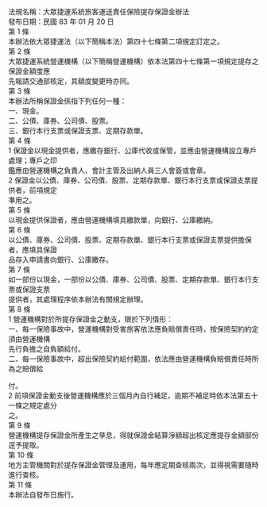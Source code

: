 法規名稱：大眾捷運系統旅客運送責任保險提存保證金辦法  
發布日期：民國 83 年 01 月 20 日  
第 1 條  
本辦法依大眾捷運法（以下簡稱本法）第四十七條第二項規定訂定之。  
第 2 條  
大眾捷運系統營運機構（以下簡稱營運機構）依本法第四十七條第一項規定提存之保證金額度應  
先報請交通部核定，其額度變更時亦同。  
第 3 條  
本辦法所稱保證金係指下列任何一種：  
一、現金。  
二、公債、庫券、公司債、股票。  
三、銀行本行支票或保證支票、定期存款單。  
第 4 條  
1 保證金以現金提供者，應繳存銀行、公庫代收或保管，並應由營運機構設立專戶處理；專戶之印  
鑑應由營運機構之負責人、會計主管及出納人員三人會簽或會章。  
2 保證金以公債、庫券、公司債、股票、定期存款單、銀行本行支票或保證支票提供者，前項規定  
準用之。  
第 5 條  
以現金提供保證者，應由營運機構填具繳款單，向銀行、公庫繳納。  
第 6 條  
以公債、庫券、公司債、股票、定期存款單、銀行本行支票或保證支票提供擔保者，應填具保證  
品存入申請書向銀行、公庫繳存。  
第 7 條  
如一部份以現金，一部份以公債、庫券、公司債、股票、定期存款單、銀行本行支票或保證支票  
提供者，其處理程序依本辦法有關規定辦理。  
第 8 條  
1 營運機構對於所提存保證金之動支，限於下列情形：  
一、每一保險事故中，營運機構對受害旅客依法應負賠償責任時，按保險契約約定須由營運機構  
先行負擔之自負額給付。  
二、每一保險事故中，超出保險契約給付範圍，依法應由營運機構負賠償責任時所為之賠償給  


付。  
2 前項保證金動支後營運機構應於三個月內自行補足，逾期不補足時依本法第五十一條之規定處分  
之。  
第 9 條  
營運機構提存保證金所產生之孳息，得就保證金結算淨額超出核定應提存金額部份逕予提取。  
第 10 條  
地方主管機關對於提存保證金管理及運用，每年應定期查核兩次，並得視需要隨時進行查核。  
第 11 條  
本辦法自發布日施行。  


